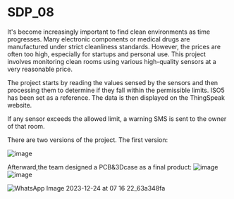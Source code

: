 # SDP_08
It's become increasingly important to find clean environments as time progresses. Many electronic components or medical drugs are manufactured under strict cleanliness standards. However, the prices are often too high, especially for startups and personal use. This project involves monitoring clean rooms using various high-quality sensors at a very reasonable price.

The project starts by reading the values sensed by the sensors and then processing them to determine if they fall within the permissible limits. ISO5 has been set as a reference. The data is then displayed on the ThingSpeak website.

If any sensor exceeds the allowed limit, a warning SMS is sent to the owner of that room.

There are two versions of the project. The first version:

![image](https://github.com/alkaff79/SDP_08/assets/130121869/75e6ab53-46fc-40a9-8530-a939809aab1b)

Afterward,the team designed a PCB&3Dcase as a final product:
![image](https://github.com/alkaff79/SDP_08/assets/130121869/fc768d0a-48a8-4894-bbcb-6b02f95991f4)
![image](https://github.com/alkaff79/SDP_08/assets/130121869/683bc09b-66e4-453f-8caf-f7a7832177a2)

![WhatsApp Image 2023-12-24 at 07 16 22_63a348fa](https://github.com/alkaff79/SDP_08/assets/130121869/1c8cc9f4-23ca-45c1-a284-850d12460611)


